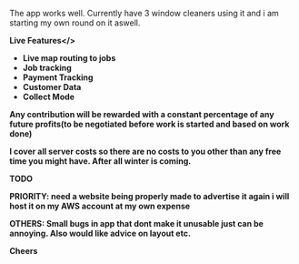 The app works well. Currently have 3 window cleaners using it and i am starting my own round on it aswell.

<b>Live Features</>
<ul>
  <li>
    Live map routing to jobs
  </li>
  <li>
    Job tracking 
  </li>
  <li>
    Payment Tracking
  </li>
  <li>
    Customer Data
  </li>
  <li>
    Collect Mode
  </li>
</ul>

<b>Any contribution will be rewarded with a constant percentage of any future profits(to be negotiated before work is started and based on work done)</b>


I cover all server costs so there are no costs to you other than any free time you might have. After all winter is coming.

<b>TODO</b>

PRIORITY: need a website being properly made to advertise it again i will host it on my AWS account at my own expense 


OTHERS: Small bugs in app that dont make it unusable just can be annoying. Also would like advice on layout etc.

Cheers
